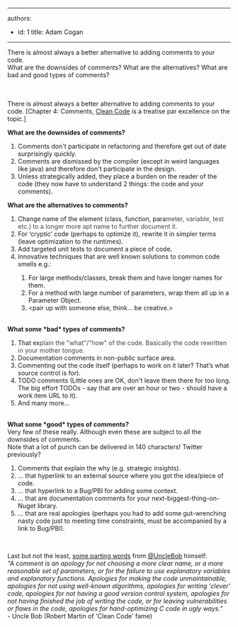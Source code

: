 

---
authors:
  - id: 1
    title: Adam Cogan
---




<span class='intro'> <div>​​There is almost always a better alternative to adding comments to your code.<br></div><div>What are the downsides of comments? What are the alternatives? What are bad and good&#160;types of comments?&#160;<br></div><div><br></div><div><br></div> </span>

<p><span class="ssw15-rteStyle-Caption">There is almost always a better alternative to adding comments to your code. </span>[Chapter 4&#58; Comments,&#160;<a href="https&#58;//www.amazon.com.au/Clean-Code-Handbook-Software-Craftsmanship-ebook/dp/B001GSTOAM">Clean Code</a>&#160;is a treatise par excellence on the topic.]<br></p><p><strong>What are the downsides of comments?</strong><br></p><p></p><ol><li>Comments don't participate in refactoring and therefore get out of date surprisingly quickly.<br></li><li>Comments are dismissed by the compiler (except in weird languages like java) and therefore don't participate in the design.<br></li><li>Unless strategically added, they place a burden on the reader of the code (they now have to understand 2 things&#58; the code and your comments).<br></li></ol><p></p><p><strong>What are the alternatives to comments?</strong><br></p><ol><li>Change name of the element (class, function, para<span style="color&#58;#444444;">meter, variable, test etc.) to a longer more apt name to further document it.</span><br></li><li>For ‘cryptic’ code (perhaps to optimize it), rewrite it in simpler terms (leave optimization to the runtimes).<br></li><li>Add targeted unit tests to document a piece of code.<br></li><li>Innovative techniques that are well known solutions to common&#160;code smells&#160;e.g.&#58;<br></li><ol><li>For large methods/classes, break them and have longer names for them.</li><li>For a method with large number of parameters, wrap them all up in a Parameter Object.</li><li>&lt;pair up with someone else, think… be creative.&gt;<br></li></ol></ol><div><font color="#333333"><br></font></div><strong>What some *bad* types of comments?</strong><br><ol><li>That ex<span style="color&#58;#444444;">plain the &quot;what&quot;/&quot;how&quot; of the code. Basically the code rewritten </span><span style="color&#58;#444444;">in your mother tongue.</span><br></li><li>Documentation comments in non-public surface area.<br></li><li>Commenting out the code itself (perhaps to work on it later? That’s what source control is for).<br></li><li>TODO comments (Little ones are OK, don't leave them there for too long. The big effort TODOs - say that are over an hour or two - should have a work item URL to it).<br></li><li>And&#160;many more…<br></li></ol><div><font color="#333333"><br></font></div><strong>What some *good* types of comments?</strong><br>Very few of these really. Although even these are subject to all the downsides of comments.<br>Note that a lot of punch can be delivered in 140 characters! Twitter previously?<br><ol><li>Comments that explain the why (e.g. strategic insights).<br></li><li>… that hyperlink to an external source where you got the idea/piece of code.<br></li><li>… that hyperlink to a Bug/PBI for adding some context.<br></li><li>… that are documentation comments for your next-biggest-thing-on-Nuget library.<br></li><li>… that are real apologies (perhaps you had to add some gut-wrenching nasty code just to meeting time constraints, must be accompanied by a link to Bug/PBI).<br></li></ol><p><br></p>Last but not the least, <a href="http&#58;//butunclebob.com/ArticleS.TimOttinger.ApologizeIncode">some parting words</a> from&#160;<a href="https&#58;//twitter.com/unclebobmartin">@UncleBob</a>&#160;himself&#58;​<br><em>&quot;A comment is an apology for not choosing a more clear name, or a more reasonable set of parameters, or for the failure to use explanatory variables and explanatory functions. Apologies for making the code unmaintainable, apologies for not using well-known algorithms, apologies for writing 'clever' code, apologies for not having a good version control system, apologies for not having finished the job of writing the code, or for leaving vulnerabilities or flaws in the code, apologies for hand-optimizing C code in ugly ways.&quot;</em><br>- Uncle Bob (Robert Martin of 'Clean Code' fame)<br><p></p><p>​<br></p>


